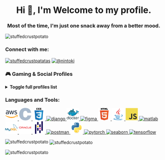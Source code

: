 <h1 align="center">Hi 👋, I'm Welcome to my profile.</h1>
<h3 align="center">Most of the time, I'm just one snack away from a better mood.</h3>

<p align="left"> <img src="https://komarev.com/ghpvc/?username=stuffedcrustpotato&label=Profile%20views&color=0e75b6&style=flat" alt="stuffedcrustpotato" /> </p>

<h3 align="left">Connect with me:</h3>
<p align="left">
<a href="https://fb.com/stuffedcrustpatatas" target="blank"><img align="center" src="https://raw.githubusercontent.com/rahuldkjain/github-profile-readme-generator/master/src/images/icons/Social/facebook.svg" alt="stuffedcrustpatatas" height="30" width="40" /></a>
<a href="https://www.youtube.com/c/@nintoki" target="blank"><img align="center" src="https://raw.githubusercontent.com/rahuldkjain/github-profile-readme-generator/master/src/images/icons/Social/youtube.svg" alt="@nintoki" height="30" width="40" /></a>
</p>

<!-- New Gaming & Social Profiles Section -->
<h3 align="left">🎮 Gaming & Social Profiles</h3>
<details>
<summary><b>Toggle full profiles list</b></summary>

**Social Media**  
📘 [Facebook](https://facebook.com/StuffedCrustPatatas) • 🐦 [Twitter](https://twitter.com/StffdCrstPtato) • 👾 [Reddit](https://reddit.com/user/StuffedCrustPotato)

**Content & Streaming**  
🎮 [Facebook Gaming](https://fb.gg/Nintokii) • 📺 [Twitch](https://twitch.tv/Nintokii) • ▶️ [YouTube](https://youtube.com/@Nintoki)

**Gaming Platforms**  
🟣 Steam: `104333261` • 🎮 Xbox Live: `Nintokii`  
🛡️ Battle.net: `Nintoki#1224` • 🌐 Garena: `59128756`  
🟢 Origin/EA: `Nintokii` • 🧩 GOG: `Nintokii`  
🔵 Epic: `Nintokii` • 🔶 Ubisoft: `Nintoki_`

**Game Handles**  
💎 Riot ID: `Nintoki#Whoah` • 🪨 Rockstar: `Nintoki_`  
⚔️ Mihoyo: `13730664` • 🌏 Genshin UID: `800958386`  
🌀 Nexon: `0C002XW10B0KM`

**Other**  
💬 Discord: `nintoki_` • π Pi Network: `@Nykonatics`
</details>

<!-- Rest of original content -->
<h3 align="left">Languages and Tools:</h3>
<p align="left"> 
  <p align="left"> <a href="https://aws.amazon.com" target="_blank" rel="noreferrer"> <img src="https://raw.githubusercontent.com/devicons/devicon/master/icons/amazonwebservices/amazonwebservices-original-wordmark.svg" alt="aws" width="40" height="40"/> </a> <a href="https://www.cprogramming.com/" target="_blank" rel="noreferrer"> <img src="https://raw.githubusercontent.com/devicons/devicon/master/icons/c/c-original.svg" alt="c" width="40" height="40"/> </a> <a href="https://www.w3schools.com/css/" target="_blank" rel="noreferrer"> <img src="https://raw.githubusercontent.com/devicons/devicon/master/icons/css3/css3-original-wordmark.svg" alt="css3" width="40" height="40"/> </a> <a href="https://www.djangoproject.com/" target="_blank" rel="noreferrer"> <img src="https://cdn.worldvectorlogo.com/logos/django.svg" alt="django" width="40" height="40"/> </a> <a href="https://www.docker.com/" target="_blank" rel="noreferrer"> <img src="https://raw.githubusercontent.com/devicons/devicon/master/icons/docker/docker-original-wordmark.svg" alt="docker" width="40" height="40"/> </a> <a href="https://www.figma.com/" target="_blank" rel="noreferrer"> <img src="https://www.vectorlogo.zone/logos/figma/figma-icon.svg" alt="figma" width="40" height="40"/> </a> <a href="https://www.w3.org/html/" target="_blank" rel="noreferrer"> <img src="https://raw.githubusercontent.com/devicons/devicon/master/icons/html5/html5-original-wordmark.svg" alt="html5" width="40" height="40"/> </a> <a href="https://www.java.com" target="_blank" rel="noreferrer"> <img src="https://raw.githubusercontent.com/devicons/devicon/master/icons/java/java-original.svg" alt="java" width="40" height="40"/> </a> <a href="https://developer.mozilla.org/en-US/docs/Web/JavaScript" target="_blank" rel="noreferrer"> <img src="https://raw.githubusercontent.com/devicons/devicon/master/icons/javascript/javascript-original.svg" alt="javascript" width="40" height="40"/> </a> <a href="https://www.mathworks.com/" target="_blank" rel="noreferrer"> <img src="https://upload.wikimedia.org/wikipedia/commons/2/21/Matlab_Logo.png" alt="matlab" width="40" height="40"/> </a> <a href="https://www.mysql.com/" target="_blank" rel="noreferrer"> <img src="https://raw.githubusercontent.com/devicons/devicon/master/icons/mysql/mysql-original-wordmark.svg" alt="mysql" width="40" height="40"/> </a> <a href="https://www.oracle.com/" target="_blank" rel="noreferrer"> <img src="https://raw.githubusercontent.com/devicons/devicon/master/icons/oracle/oracle-original.svg" alt="oracle" width="40" height="40"/> </a> <a href="https://pandas.pydata.org/" target="_blank" rel="noreferrer"> <img src="https://raw.githubusercontent.com/devicons/devicon/2ae2a900d2f041da66e950e4d48052658d850630/icons/pandas/pandas-original.svg" alt="pandas" width="40" height="40"/> </a> <a href="https://postman.com" target="_blank" rel="noreferrer"> <img src="https://www.vectorlogo.zone/logos/getpostman/getpostman-icon.svg" alt="postman" width="40" height="40"/> </a> <a href="https://www.python.org" target="_blank" rel="noreferrer"> <img src="https://raw.githubusercontent.com/devicons/devicon/master/icons/python/python-original.svg" alt="python" width="40" height="40"/> </a> <a href="https://pytorch.org/" target="_blank" rel="noreferrer"> <img src="https://www.vectorlogo.zone/logos/pytorch/pytorch-icon.svg" alt="pytorch" width="40" height="40"/> </a> <a href="https://seaborn.pydata.org/" target="_blank" rel="noreferrer"> <img src="https://seaborn.pydata.org/_images/logo-mark-lightbg.svg" alt="seaborn" width="40" height="40"/> </a> <a href="https://www.tensorflow.org" target="_blank" rel="noreferrer"> <img src="https://www.vectorlogo.zone/logos/tensorflow/tensorflow-icon.svg" alt="tensorflow" width="40" height="40"/> </a> </p>
</p>

<p><img align="left" src="https://github-readme-stats.vercel.app/api/top-langs?username=stuffedcrustpotato&show_icons=true&locale=en&layout=compact" alt="stuffedcrustpotato" /></p>

<p>&nbsp;<img align="center" src="https://github-readme-stats.vercel.app/api?username=stuffedcrustpotato&show_icons=true&locale=en" alt="stuffedcrustpotato" /></p>

<p><img align="center" src="https://github-readme-streak-stats.herokuapp.com/?user=stuffedcrustpotato&" alt="stuffedcrustpotato" /></p>

